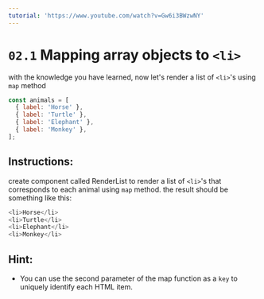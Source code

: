 ```yaml
---
tutorial: 'https://www.youtube.com/watch?v=Gw6i3BWzwNY'
---
```


# `02.1` Mapping array objects to `<li>`

with the knowledge you have learned, now let's render a list of `<li>`'s using `map` method

```js
const animals = [
  { label: 'Horse' },
  { label: 'Turtle' },
  { label: 'Elephant' },
  { label: 'Monkey' },
];
```

## Instructions:

create component called RenderList to render a list of `<li>`'s that corresponds to each animal using `map` method. the result should be something like this:

```js
<li>Horse</li>
<li>Turtle</li>
<li>Elephant</li>
<li>Monkey</li>
```

## Hint:

- You can use the second parameter of the map function as a `key` to uniquely identify each HTML item.
